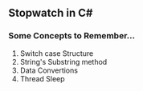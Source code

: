 ## Stopwatch in C#

### Some Concepts to Remember...

1. Switch case Structure
2. String's Substring method
3. Data Convertions
4. Thread Sleep